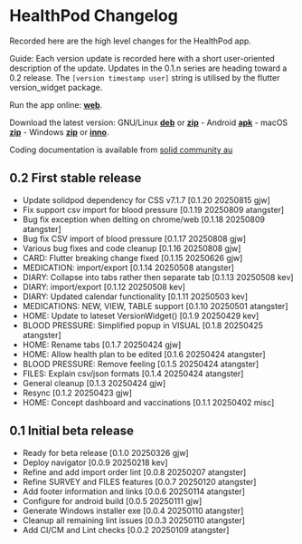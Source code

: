 # HealthPod Changelog

Recorded here are the high level changes for the HealthPod app.

Guide: Each version update is recorded here with a short user-oriented
description of the update. Updates in the 0.1.n series are heading
toward a 0.2 release. The `[version timestamp user]` string is
utilised by the flutter version_widget package.

Run the app online: [**web**](https://healthpod.solidcommunity.au).

Download the latest version:
GNU/Linux
[**deb**](https://solidcommunity.au/installers/healthpod_amd64.deb) or
[**zip**](https://solidcommunity.au/installers/healthpod-dev-linux.zip) -
Android
[**apk**](https://solidcommunity.au/installers/healthpod.apk) -
macOS
[**zip**](https://solidcommunity.au/installers/healthpod-dev-macos.zip) -
Windows
[**zip**](https://solidcommunity.au/installers/healthpod-dev-windows.zip) or
[**inno**](https://solidcommunity.au/installers/healthpod-dev-windows-inno.exe).

Coding documentation is available from [solid community
au](https://solidcommunity.au/docs/healthpod)

## 0.2 First stable release

+ Update solidpod dependency for CSS v7.1.7 [0.1.20 20250815 gjw]
+ Fix support csv import for blood pressure [0.1.19 20250809 atangster]
+ Bug fix exception when delting on chrome/web [0.1.18 20250809 atangster]
+ Bug fix CSV import of blood pressure [0.1.17 20250808 gjw]
+ Various bug fixes and code cleanup [0.1.16 20250808 gjw]
+ CARD: Flutter breaking change fixed [0.1.15 20250626 gjw]
+ MEDICATION: import/export [0.1.14 20250508 atangster]
+ DIARY: Collapse into tabs rather then separate tab [0.1.13 20250508 kev]
+ DIARY: import/export [0.1.12 20250508 kev]
+ DIARY: Updated calendar functionality [0.1.11 20250503 kev]
+ MEDICATIONS: NEW, VIEW, TABLE support [0.1.10 20250501 atangster]
+ HOME: Update to lateset VersionWidget() [0.1.9 20250429 kev]
+ BLOOD PRESSURE: Simplified popup in VISUAL [0.1.8 20250425 atangster]
+ HOME: Rename tabs [0.1.7 20250424 gjw]
+ HOME: Allow health plan to be edited [0.1.6 20250424 atangster]
+ BLOOD PRESSURE: Remove feeling [0.1.5 20250424 atangster]
+ FILES: Explain csv/json formats [0.1.4 20250424 atangster]
+ General cleanup [0.1.3 20250424 gjw]
+ Resync [0.1.2 20250423 gjw]
+ HOME: Concept dashboard and vaccinations [0.1.1 20250402 misc]

## 0.1 Initial beta release

+ Ready for beta release [0.1.0 20250326 gjw]
+ Deploy navigator [0.0.9 20250218 kev]
+ Refine and add import order lint [0.0.8 20250207 atangster]
+ Refine SURVEY and FILES features [0.0.7 20250120 atangster]
+ Add footer information and links [0.0.6 20250114 atangster]
+ Configure for android build [0.0.5 20250111 gjw]
+ Generate Windows installer exe [0.0.4 20250110 atangster]
+ Cleanup all remaining lint issues [0.0.3 20250110 atangster]
+ Add CI/CM and Lint checks [0.0.2 20250109 atangster]
